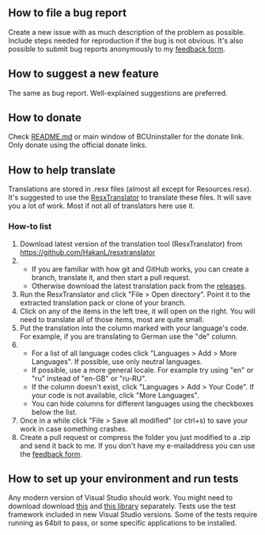 ## How to file a bug report
Create a new issue with as much description of the problem as possible. Include steps needed for reproduction if the bug is not obvious.
It's also possible to submit bug reports anonymously to my [feedback form](http://klocmansoftware.weebly.com/feedback--contact.html).

## How to suggest a new feature
The same as bug report. Well-explained suggestions are preferred.

## How to donate
Check [README.md](README.md) or main window of BCUninstaller for the donate link. Only donate using the official donate links.

## How to help translate
Translations are stored in .resx files (almost all except for Resources.resx). It's suggested to use the [ResxTranslator](https://github.com/HakanL/resxtranslator) to translate these files. It will save you a lot of work. Most if not all of translators here use it.

### How-to list
1. Download latest version of the translation tool (ResxTranslator) from https://github.com/HakanL/resxtranslator
2. - If you are familiar with how git and GitHub works, you can create a branch, translate it, and then start a pull request.
   - Otherwise download the latest translation pack from the [releases](https://github.com/Klocman/Bulk-Crap-Uninstaller/releases).
3. Run the ResxTranslator and click "File > Open directory". Point it to the extracted translation pack or clone of your branch.
4. Click on any of the items in the left tree, it will open on the right. You will need to translate all of those items, most are quite small.
5. Put the translation into the column marked with your language's code. For example, if you are translating to German use the "de" column.
5. - For a list of all language codes click "Languages > Add > More Languages". If possible, use only neutral languages.
   - If possible, use a more general locale. For example try using "en" or "ru" instead of "en-GB" or "ru-RU".
   - If the column doesn't exist, click "Languages > Add > Your Code". If your code is not available, click "More Languages". 
   - You can hide columns for different languages using the checkboxes below the list.
6. Once in a while click "File > Save all modified" (or ctrl+s) to save your work in case something crashes.
7. Create a pull request or compress the folder you just modified to a .zip and send it back to me. If you don't have my e-mailaddress you can use the [feedback form](http://klocmansoftware.weebly.com/feedback--contact.html).

## How to set up your environment and run tests
Any modern version of Visual Studio should work. You might need to download download [this](https://github.com/Klocman/UpdateSystem) and [this library](https://sourceforge.net/p/kloctoolslibrary/) separately. 
Tests use the test framework included in new Visual Studio versions. Some of the tests require running as 64bit to pass, or some specific applications to be installed.

